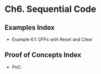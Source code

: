 # Ch6. Sequential Code

## Examples Index
* Example 6.1: DFFs with Reset and Clear

## Proof of Concepts Index
* PoC:

